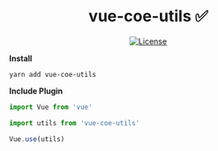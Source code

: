 <h1 align="center">vue-coe-utils ✅</h1>

<p align="center">
  <a href="#"><img src="https://img.shields.io/npm/l/vuelidation.svg" alt="License" target="_blank"></a>
</p>

**Install**

`yarn add vue-coe-utils`

**Include Plugin**
```javascript
import Vue from 'vue'

import utils from 'vue-coe-utils'

Vue.use(utils)
```
